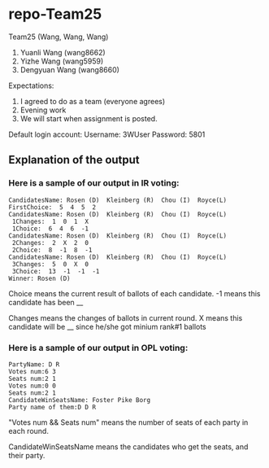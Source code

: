 # repo-Team25
Team25 (Wang, Wang, Wang)

1)  Yuanli Wang (wang8662)
2)  Yizhe Wang (wang5959)
3)  Dengyuan Wang (wang8660)

Expectations:  
1)  I agreed to do as a team (everyone agrees)
2)  Evening work
3)  We will start when assignment is posted.

Default login account:
Username: 3WUser
Password: 5801

## Explanation of the output

### Here is a sample of our output in IR voting:

```
CandidatesName: Rosen (D)  Kleinberg (R)  Chou (I)  Royce(L) 
FirstChoice:  5  4  5  2 
CandidatesName: Rosen (D)  Kleinberg (R)  Chou (I)  Royce(L) 
 1Changes:  1  0  1  X 
 1Choice:  6  4  6  -1 
CandidatesName: Rosen (D)  Kleinberg (R)  Chou (I)  Royce(L) 
 2Changes:  2  X  2  0 
 2Choice:  8  -1  8  -1 
CandidatesName: Rosen (D)  Kleinberg (R)  Chou (I)  Royce(L) 
 3Changes:  5  0  X  0 
 3Choice:  13  -1  -1  -1 
Winner: Rosen (D)
```

Choice means the current result of ballots of each candidate. -1 means this candidate has been __

Changes means the changes of ballots in current round. X means this candidate will be __ since he/she got minium rank#1 ballots

### Here is a sample of our output in OPL voting:

```
PartyName: D R 
Votes num:6 3 
Seats num:2 1 
Votes num:0 0 
Seats num:2 1 
CandidateWinSeatsName: Foster Pike Borg 
Party name of them:D D R
```

"Votes num && Seats num" means the number of seats of each party in each round.

CandidateWinSeatsName means the candidates who get the seats, and their party.

